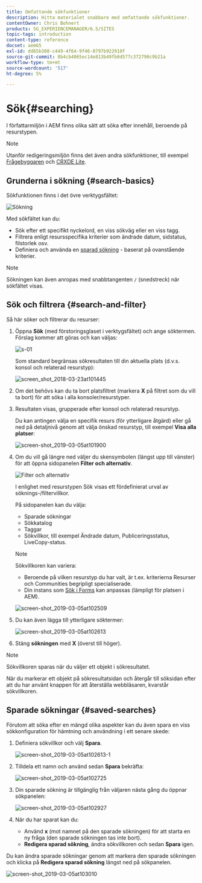 ```yaml
---
title: Omfattande sökfunktioner
description: Hitta materialet snabbare med omfattande sökfunktioner.
contentOwner: Chris Bohnert
products: SG_EXPERIENCEMANAGER/6.5/SITES
topic-tags: introduction
content-type: reference
docset: aem65
exl-id: dd65b308-c449-4f64-9f46-0797b922910f
source-git-commit: 8b4cb4065ec14e813b49fb0d577c372790c9b21a
workflow-type: tm+mt
source-wordcount: '517'
ht-degree: 5%

---
```


# Sök{#searching}

I författarmiljön i AEM finns olika sätt att söka efter innehåll, beroende på resurstypen.

>[!NOTE]
>
>Utanför redigeringsmiljön finns det även andra sökfunktioner, till exempel [Frågebyggaren](/help/sites-developing/querybuilder-api.md) och [CRXDE Lite](/help/sites-developing/developing-with-crxde-lite.md).

## Grunderna i sökning {#search-basics}

Sökfunktionen finns i det övre verktygsfältet:

![Sökning](do-not-localize/chlimage_1-17.png)

Med sökfältet kan du:

* Sök efter ett specifikt nyckelord, en viss sökväg eller en viss tagg.
* Filtrera enligt resursspecifika kriterier som ändrade datum, sidstatus, filstorlek osv.
* Definiera och använda en [sparad sökning](#saved-searches) - baserat på ovanstående kriterier.

>[!NOTE]
>
>Sökningen kan även anropas med snabbtangenten `/` (snedstreck) när sökfältet visas.

## Sök och filtrera {#search-and-filter}

Så här söker och filtrerar du resurser:

1. Öppna **Sök** (med förstoringsglaset i verktygsfältet) och ange söktermen. Förslag kommer att göras och kan väljas:

   ![s-01](assets/s-01.png)

   Som standard begränsas sökresultaten till din aktuella plats (d.v.s. konsol och relaterad resurstyp):

   ![screen_shot_2018-03-23at101445](assets/screen_shot_2018-03-23at101445.png)

1. Om det behövs kan du ta bort platsfiltret (markera **X** på filtret som du vill ta bort) för att söka i alla konsoler/resurstyper.
1. Resultaten visas, grupperade efter konsol och relaterad resurstyp.

   Du kan antingen välja en specifik resurs (för ytterligare åtgärd) eller gå ned på detaljnivå genom att välja önskad resurstyp, till exempel **Visa alla platser**:

   ![screen-shot_2019-03-05at101900](assets/screen-shot_2019-03-05at101900.png)

1. Om du vill gå längre ned väljer du skensymbolen (längst upp till vänster) för att öppna sidopanelen **Filter och alternativ**.

   ![Filter och alternativ](do-not-localize/screen_shot_2018-03-23at101542.png)

   I enlighet med resurstypen Sök visas ett fördefinierat urval av söknings-/filtervillkor.

   På sidopanelen kan du välja:

   * Sparade sökningar
   * Sökkatalog
   * Taggar
   * Sökvillkor, till exempel Ändrade datum, Publiceringsstatus, LiveCopy-status.

   >[!NOTE]
   >
   >Sökvillkoren kan variera:
   >
   >
   >
   >    * Beroende på vilken resurstyp du har valt, är t.ex. kriterierna Resurser och Communities begripligt specialiserade.
   >    * Din instans som [Sök i Forms](/help/sites-administering/search-forms.md) kan anpassas (lämpligt för platsen i AEM).
   >
   >

   ![screen-shot_2019-03-05at102509](assets/screen-shot_2019-03-05at102509.png)

1. Du kan även lägga till ytterligare söktermer:

   ![screen-shot_2019-03-05at102613](assets/screen-shot_2019-03-05at102613.png)

1. Stäng **sökningen** med **X** (överst till höger).

>[!NOTE]
>
>Sökvillkoren sparas när du väljer ett objekt i sökresultatet.
>
>När du markerar ett objekt på sökresultatsidan och återgår till söksidan efter att du har använt knappen för att återställa webbläsaren, kvarstår sökvillkoren.

## Sparade sökningar {#saved-searches}

Förutom att söka efter en mängd olika aspekter kan du även spara en viss sökkonfiguration för hämtning och användning i ett senare skede:

1. Definiera sökvillkor och välj **Spara**.

   ![screen-shot_2019-03-05at102613-1](assets/screen-shot_2019-03-05at102613-1.png)

1. Tilldela ett namn och använd sedan **Spara** bekräfta:

   ![screen-shot_2019-03-05at102725](assets/screen-shot_2019-03-05at102725.png)

1. Din sparade sökning är tillgänglig från väljaren nästa gång du öppnar sökpanelen:

   ![screen-shot_2019-03-05at102927](assets/screen-shot_2019-03-05at102927.png)

1. När du har sparat kan du:

   * Använd **x** (mot namnet på den sparade sökningen) för att starta en ny fråga (den sparade sökningen tas inte bort).
   * **Redigera sparad sökning**, ändra sökvillkoren och sedan **Spara** igen.

Du kan ändra sparade sökningar genom att markera den sparade sökningen och klicka på **Redigera sparad sökning** längst ned på sökpanelen.

![screen-shot_2019-03-05at103010](assets/screen-shot_2019-03-05at103010.png)
